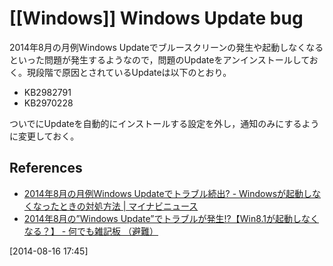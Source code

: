 # [[Windows]] Windows Update bug

2014年8月の月例Windows Updateでブルースクリーンの発生や起動しなくなるといった問題が発生するようなので，問題のUpdateをアンインストールしておく。現段階で原因とされているUpdateは以下のとおり。

* KB2982791
* KB2970228

ついでにUpdateを自動的にインストールする設定を外し，通知のみにするように変更しておく。

References
----------

* [2014年8月の月例Windows Updateでトラブル続出? - Windowsが起動しなくなったときの対処方法 | マイナビニュース](http://news.mynavi.jp/articles/2014/08/16/windows81update/)
* [2014年8月の”Windows Update”でトラブルが発生!?【Win8.1が起動しなくなる？】 - 何でも雑記板 （避難）](http://blog.livedoor.jp/fs00r612/archives/51992885.html)

[2014-08-16 17:45] 

